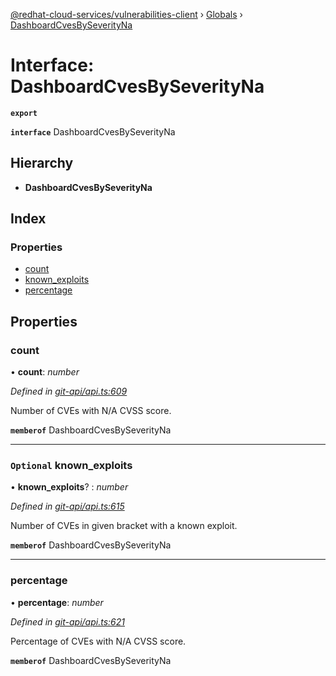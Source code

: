 [@redhat-cloud-services/vulnerabilities-client](../README.md) › [Globals](../globals.md) › [DashboardCvesBySeverityNa](dashboardcvesbyseverityna.md)

# Interface: DashboardCvesBySeverityNa

**`export`** 

**`interface`** DashboardCvesBySeverityNa

## Hierarchy

* **DashboardCvesBySeverityNa**

## Index

### Properties

* [count](dashboardcvesbyseverityna.md#count)
* [known_exploits](dashboardcvesbyseverityna.md#optional-known_exploits)
* [percentage](dashboardcvesbyseverityna.md#percentage)

## Properties

###  count

• **count**: *number*

*Defined in [git-api/api.ts:609](https://github.com/RedHatInsights/javascript-clients.gi/blob/master/packages/vulnerabilities/git-api/api.ts#L609)*

Number of CVEs with N/A CVSS score.

**`memberof`** DashboardCvesBySeverityNa

___

### `Optional` known_exploits

• **known_exploits**? : *number*

*Defined in [git-api/api.ts:615](https://github.com/RedHatInsights/javascript-clients.gi/blob/master/packages/vulnerabilities/git-api/api.ts#L615)*

Number of CVEs in given bracket with a known exploit.

**`memberof`** DashboardCvesBySeverityNa

___

###  percentage

• **percentage**: *number*

*Defined in [git-api/api.ts:621](https://github.com/RedHatInsights/javascript-clients.gi/blob/master/packages/vulnerabilities/git-api/api.ts#L621)*

Percentage of CVEs with N/A CVSS score.

**`memberof`** DashboardCvesBySeverityNa
